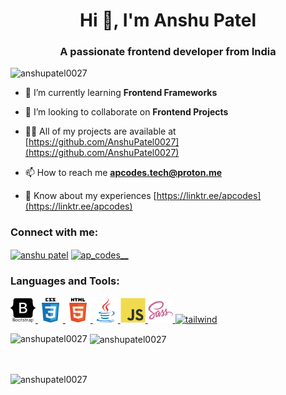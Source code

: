 <h1 align="center">Hi 👋, I'm Anshu Patel</h1>
<h3 align="center">A passionate frontend developer from India</h3>

<p align="left"> <img src="https://komarev.com/ghpvc/?username=anshupatel0027&label=Profile%20views&color=0e75b6&style=flat" alt="anshupatel0027" /> </p>

- 🌱 I’m currently learning **Frontend Frameworks**

- 👯 I’m looking to collaborate on **Frontend Projects**

- 👨‍💻 All of my projects are available at [https://github.com/AnshuPatel0027](https://github.com/AnshuPatel0027)

- 📫 How to reach me **apcodes.tech@proton.me**

- 📄 Know about my experiences [https://linktr.ee/apcodes](https://linktr.ee/apcodes)

<h3 align="left">Connect with me:</h3>
<p align="left">
<a href="https://linkedin.com/in/anshu-patel-a399b822a" target="blank"><img align="center" src="https://raw.githubusercontent.com/rahuldkjain/github-profile-readme-generator/master/src/images/icons/Social/linked-in-alt.svg" alt="anshu patel" height="30" width="40" /></a>
<a href="https://instagram.com/ap_codes__" target="blank"><img align="center" src="https://raw.githubusercontent.com/rahuldkjain/github-profile-readme-generator/master/src/images/icons/Social/instagram.svg" alt="ap_codes__" height="30" width="40" /></a>
</p>

<h3 align="left">Languages and Tools:</h3>
<p align="left"> <a href="https://getbootstrap.com" target="_blank" rel="noreferrer"> <img src="https://raw.githubusercontent.com/devicons/devicon/master/icons/bootstrap/bootstrap-plain-wordmark.svg" alt="bootstrap" width="40" height="40"/> </a> <a href="https://www.w3schools.com/css/" target="_blank" rel="noreferrer"> <img src="https://raw.githubusercontent.com/devicons/devicon/master/icons/css3/css3-original-wordmark.svg" alt="css3" width="40" height="40"/> </a> <a href="https://www.w3.org/html/" target="_blank" rel="noreferrer"> <img src="https://raw.githubusercontent.com/devicons/devicon/master/icons/html5/html5-original-wordmark.svg" alt="html5" width="40" height="40"/> </a> <a href="https://www.java.com" target="_blank" rel="noreferrer"> <img src="https://raw.githubusercontent.com/devicons/devicon/master/icons/java/java-original.svg" alt="java" width="40" height="40"/> </a> <a href="https://developer.mozilla.org/en-US/docs/Web/JavaScript" target="_blank" rel="noreferrer"> <img src="https://raw.githubusercontent.com/devicons/devicon/master/icons/javascript/javascript-original.svg" alt="javascript" width="40" height="40"/> </a> <a href="https://sass-lang.com" target="_blank" rel="noreferrer"> <img src="https://raw.githubusercontent.com/devicons/devicon/master/icons/sass/sass-original.svg" alt="sass" width="40" height="40"/> </a> <a href="https://tailwindcss.com/" target="_blank" rel="noreferrer"> <img src="https://www.vectorlogo.zone/logos/tailwindcss/tailwindcss-icon.svg" alt="tailwind" width="40" height="40"/> </a> </p>

<p><img align="left" src="https://github-readme-stats.vercel.app/api/top-langs?username=anshupatel0027&show_icons=true&locale=en&layout=compact" alt="anshupatel0027" /></p>

<p>&nbsp;<img align="center" src="https://github-readme-stats.vercel.app/api?username=anshupatel0027&show_icons=true&locale=en" alt="anshupatel0027" /></p>

<br>

<p><img align="center" src="https://github-readme-streak-stats.herokuapp.com/?user=anshupatel0027&" alt="anshupatel0027" /></p>
